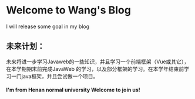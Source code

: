 # Welcome to Wang's Blog
I will release some goal in my blog


## 未来计划：


未来将进一步学习Javaweb的一些知识，并且学习一个前端框架（Vue或其它），在本学期期末前完成JavaWeb 的学习，以及部分框架的学习。在本学年结束前学习一门java框架，并且尝试做一个项目。


#### I'm from Henan normal university Welcome to join us!
